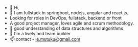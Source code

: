 - 👋 Hi,
- 👀 I am fullstack in springboot, nodejs, angular and react js. 
-  Looking for roles in DevOps, fullstack, backend or front 
-  A good project manager, loves agile and scrum methodology.
- 🌱 good understanding of data structures and algorithms
- 💞️ I'm a lively and team builder
- 📫 contact - le.mutuku@gmail.com

